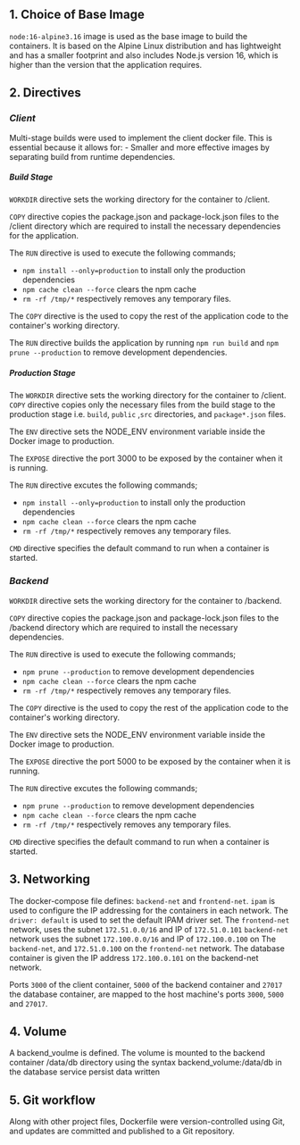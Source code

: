 ## 1. Choice of Base Image
`node:16-alpine3.16` image is used as the base image to build the containers. It is based on the Alpine Linux distribution and has lightweight and has a smaller footprint and also includes Node.js version 16, which is higher than the version that the application requires.

## 2. Directives
### _Client_
Multi-stage builds were used to implement the client docker file. This is essential because it allows for: - Smaller and more effective images by separating build from runtime dependencies.

##### Build Stage
`WORKDIR` directive sets the working directory for the container to /client.

`COPY` directive copies the package.json and package-lock.json files to the /client directory which are required to install the necessary dependencies for the application.

The `RUN` directive is used to execute the following commands; 
- `npm install --only=production` to install only the production dependencies
- `npm cache clean --force` clears the npm cache
- `rm -rf /tmp/*` respectively removes any temporary files.

The `COPY` directive is the used to copy the rest of the application code to the container's working directory.

The `RUN` directive builds the application by running `npm run build` and `npm prune --production` to remove development dependencies.

#####   Production Stage
The `WORKDIR` directive sets the working directory for the container to /client. 
`COPY` directive copies only the necessary files from the build stage to the production stage i.e. `build`, `public` ,`src` directories, and `package*.json` files.

The `ENV` directive sets the NODE_ENV environment variable inside the Docker image to production.

The `EXPOSE` directive the port 3000 to be exposed by the container when it is running.

The `RUN` directive excutes the following commands;
- `npm install --only=production` to install only the production dependencies
- `npm cache clean --force` clears the npm cache
- `rm -rf /tmp/*` respectively removes any temporary files.

`CMD` directive specifies the default command to run when a container is started.

### _Backend_
`WORKDIR` directive sets the working directory for the container to /backend.

`COPY` directive copies the package.json and package-lock.json files to the /backend directory which are required to install the necessary dependencies.

The `RUN` directive is used to execute the following commands;
- `npm prune --production` to remove development dependencies
- `npm cache clean --force` clears the npm cache
- `rm -rf /tmp/*` respectively removes any temporary files.

The `COPY` directive is the used to copy the rest of the application code to the container's working directory.

The `ENV` directive sets the NODE_ENV environment variable inside the Docker image to production.

The `EXPOSE` directive the port 5000 to be exposed by the container when it is running.

The `RUN` directive excutes the following commands;
- `npm prune --production` to remove development dependencies
- `npm cache clean --force` clears the npm cache
- `rm -rf /tmp/*` respectively removes any temporary files.

`CMD` directive specifies the default command to run when a container is started.

## 3. Networking
The docker-compose file defines: `backend-net` and `frontend-net`.
`ipam` is used to configure the IP addressing for the containers in each network.
The `driver: default` is used to set the default IPAM driver set.
The `frontend-net` network, uses the subnet `172.51.0.0/16` and IP of `172.51.0.101` 
`backend-net`  network uses the subnet `172.100.0.0/16` and IP of `172.100.0.100` on The `backend-net`, and `172.51.0.100` on the `frontend-net` network.
The database container is given the IP address `172.100.0.101` on the backend-net network.

Ports `3000` of the client container, `5000` of the backend container and `27017` the database container, are mapped to the host machine's ports `3000`, `5000` and `27017`.

## 4. Volume
A backend_voulme is defined. The volume is mounted to the backend container /data/db directory using the syntax backend_volume:/data/db in the database service persist data written

## 5. Git workflow
Along with other project files, Dockerfile were version-controlled using Git, and updates are committed and published to a Git repository.
